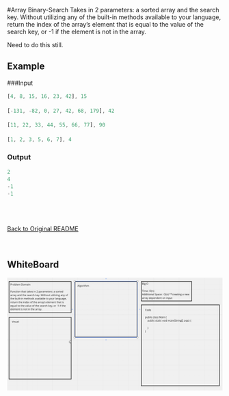 #Array Binary-Search
Takes in 2 parameters: a sorted array and the search key. Without utilizing any of the built-in methods available to your language, return the index of the array’s element that is equal to the value of the search key, or -1 if the element is not in the array.

Need to do this still.
## Example
###Input
```javascript
[4, 8, 15, 16, 23, 42], 15

[-131, -82, 0, 27, 42, 68, 179], 42

[11, 22, 33, 44, 55, 66, 77], 90

[1, 2, 3, 5, 6, 7], 4
```
### Output
```Javascript
2
4
-1
-1
```

<br><br><br>
[Back to Original README](../../README.md)
<br><br><br>

## WhiteBoard
![Array Insert-Shift](../../img/array-binary-search.png)